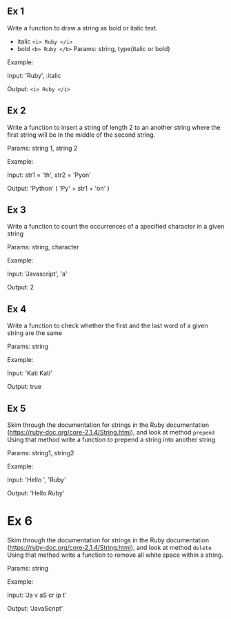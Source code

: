 ## Ex 1
Write a function to draw a string as bold or italic text.
* italic
```<i> Ruby </i>```
* bold
```<b> Ruby </b>```
Params: string, type(italic or bold)

Example:

Input: 'Ruby', :italic

Output: ```<i> Ruby </i>```

## Ex 2
Write a function to insert a string of length 2 to an another string where the first string will be in the middle of the second string.

Params: string 1, string 2

Example:

Input: str1 = 'th', str2 = 'Pyon'

Output: 'Python' ( 'Py' + str1 + 'on' )

## Ex 3
Write a function to count the occurrences of a specified character in a given string

Params: string, character

Example:

Input: 'Javascript', 'a'

Output: 2


## Ex 4
Write a function to check whether the first and the last word of a given string are the same

Params: string

Example:

Input: 'Kati Kati'

Output: true

## Ex 5
Skim through the documentation for strings in the Ruby documentation (https://ruby-doc.org/core-2.1.4/String.html), and look at method ```prepend```
Using that method write a function to prepend a string into another string

Params: string1, string2

Example:

Input: 'Hello ', 'Ruby'

Output: 'Hello Ruby'


# Ex 6
Skim through the documentation for strings in the Ruby documentation (https://ruby-doc.org/core-2.1.4/String.html), and look at method ```delete```
Using that method write a function to remove all white space within a string.

Params: string

Example:

Input: 'Ja v aS cr     ip      t'

Output: 'JavaScript'
